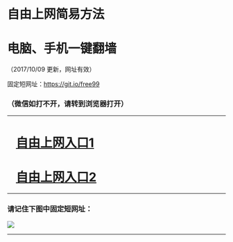 ﻿# 自由上网简易方法

# 电脑、手机一键翻墙

（2017/10/09 更新，网址有效）

固定短网址：https://git.io/free99

### （微信如打不开，请转到浏览器打开）


***





# &nbsp;&nbsp; <a href="http://ft2891813964.fwq-tz-1001.info/fwqtz01.html?t=100900117361 " target="_blank">自由上网入口1</a>
# &nbsp;&nbsp; <a href="http://ft2980521516.fwq-tz-1002.info/fwqtz02.html?t=10090012753 " target="_blank">自由上网入口2</a>
***

### 请记住下图中固定短网址：

<img src="https://s3-us-west-2.amazonaws.com/fwq-1001/yjfq-20170905okok.png" /> 


***

